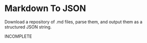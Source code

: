 # Markdown To JSON

Download a repository of .md files, parse them, and output them as a structured JSON string.

INCOMPLETE
